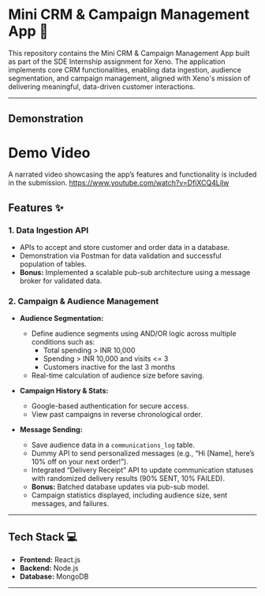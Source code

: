 # Mini CRM & Campaign Management App 🚀

This repository contains the Mini CRM & Campaign Management App built as part of the SDE Internship assignment for Xeno. The application implements core CRM functionalities, enabling data ingestion, audience segmentation, and campaign management, aligned with Xeno's mission of delivering meaningful, data-driven customer interactions.

---
## Demonstration
# Demo Video
A narrated video showcasing the app’s features and functionality is included in the submission.
https://www.youtube.com/watch?v=DfiXCQ4LiIw

## Features ✨

### 1. **Data Ingestion API**  
- APIs to accept and store customer and order data in a database.  
- Demonstration via Postman for data validation and successful population of tables.  
- **Bonus:** Implemented a scalable pub-sub architecture using a message broker for validated data.

### 2. **Campaign & Audience Management**  
- **Audience Segmentation:**  
  - Define audience segments using AND/OR logic across multiple conditions such as:  
    - Total spending > INR 10,000  
    - Spending > INR 10,000 and visits <= 3  
    - Customers inactive for the last 3 months  
  - Real-time calculation of audience size before saving.  

- **Campaign History & Stats:**  
  - Google-based authentication for secure access.  
  - View past campaigns in reverse chronological order.  

- **Message Sending:**  
  - Save audience data in a `communications_log` table.  
  - Dummy API to send personalized messages (e.g., “Hi [Name], here’s 10% off on your next order!”).  
  - Integrated “Delivery Receipt” API to update communication statuses with randomized delivery results (90% SENT, 10% FAILED).  
  - **Bonus:** Batched database updates via pub-sub model.  
  - Campaign statistics displayed, including audience size, sent messages, and failures.

---

## Tech Stack 💻

- **Frontend:** React.js  
- **Backend:** Node.js  
- **Database:** MongoDB

---


